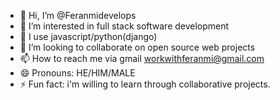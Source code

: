 - 👋 Hi, I’m @Feranmidevelops
- 👀 I’m interested in full stack software development
- 🌱 I use javascript/python(django)
- 💞️ I’m looking to collaborate on open source web projects
- 📫 How to reach me via gmail workwithferanmi@gmail.com
- 😄 Pronouns: HE/HIM/MALE
- ⚡ Fun fact: i'm willing to learn through collaborative projects.

<!---
Feranmidevelops/Feranmidevelops is a ✨ special ✨ repository because its `README.md` (this file) appears on your GitHub profile.
You can click the Preview link to take a look at your changes.
--->
